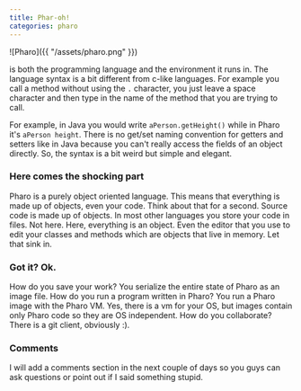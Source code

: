 ```yaml
---
title: Phar-oh!
categories: pharo
---
```

![Pharo]({{ "/assets/pharo.png" }})

is both the programming language and the environment it runs in. The language syntax is a bit different from c-like languages. For example you call a method without using the `.` character, you just leave a space character and then type in the name of the method that you are trying to call.

For example, in Java you would write `aPerson.getHeight()` while in Pharo it's `aPerson height`. There is no get/set naming convention for getters and setters like in Java because you can't really access the fields of an object directly.
So, the syntax is a bit weird but simple and elegant.

### Here comes the shocking part
Pharo is a purely object oriented language. This means that everything is made up of objects, even your code. Think about that for a second. Source code is made up of objects. In most other languages you store your code in files. Not here. Here, everything is an object. Even the editor that you use to edit your classes and methods which are objects that live in memory. Let that sink in.
### Got it? Ok.
How do you save your work? You serialize the entire state of Pharo as an image file. How do you run a program written in Pharo? You run a Pharo image with the Pharo VM. Yes, there is a vm for your OS, but images contain only Pharo code so they are OS independent. How do you collaborate? There is a git client, obviously :).
### Comments
I will add a comments section in the next couple of days so you guys can ask questions or point out if I said something stupid.
